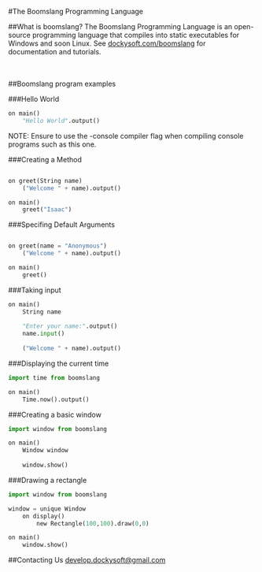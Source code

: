 #The Boomslang Programming Language
<br>

##What is boomslang?
The Boomslang Programming Language is an open-source programming language that compiles into static executables for Windows and soon Linux. See <a href="http://dockysoft.com/boomslang">dockysoft.com/boomslang</a> for documentation and tutorials.
<br><br><br>

##Boomslang program examples

###Hello World
```python
on main()
    "Hello World".output()
```

NOTE: Ensure to use the -console compiler flag when compiling console programs such as this one.

###Creating a Method
```python

on greet(String name)
    ("Welcome " + name).output()

on main()
    greet("Isaac")
```

###Specifing Default Arguments
```python

on greet(name = "Anonymous")
    ("Welcome " + name).output()

on main()
    greet()
```

###Taking input
```python
on main()
    String name
    
    "Enter your name:".output()
    name.input()
    
    ("Welcome " + name).output()
```

###Displaying the current time
```python
import time from boomslang

on main()
    Time.now().output()
```
###Creating a basic window
```python
import window from boomslang

on main()
    Window window
    
    window.show()
```
###Drawing a rectangle
```python
import window from boomslang

window = unique Window
    on display()
        new Rectangle(100,100).draw(0,0)

on main()
    window.show()
```
##Contacting Us
develop.dockysoft@gmail.com
